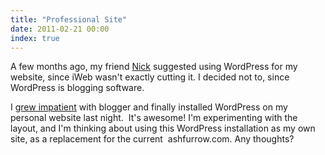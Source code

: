 ```yaml
---
title: "Professional Site"
date: 2011-02-21 00:00
index: true
---
```


A few months ago, my friend [Nick](http://blog.nickhoward.ca/) suggested using WordPress for my website, since iWeb wasn't exactly cutting it. I decided not to, since WordPress is blogging software.

I [grew impatient](/blog/transitioning-from-attero-ingorantiam/) with blogger and finally installed WordPress on my personal website last night.&nbsp;&nbsp;It's awesome! I'm experimenting with the layout, and I'm thinking about using this WordPress installation as my own site, as a replacement for the current&nbsp; ashfurrow.com. Any thoughts?

<!-- more -->

